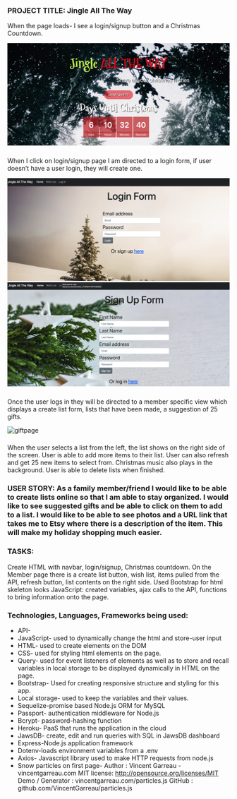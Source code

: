 ### PROJECT TITLE: 	Jingle All The Way



When the page loads- I see a login/signup button and a Christmas Countdown.



![Main Page](./images/mainpage.png)

###

When I click on login/signup page I am directed to a login form, if user doesn’t have a user login, they will create one.

![Overview](./images/login.png)
![Overview](./images/signup.png)

###

Once the user logs in they will be directed to a member specific view which displays a create list form, lists that have been made, a suggestion of 25 gifts.

![giftpage](https://user-images.githubusercontent.com/72281065/102923390-e54a7f00-444c-11eb-997c-e2f918d270b8.PNG)

###

When the user selects a list from the left, the list shows on the right side of the screen. User is able to add more items to their list. User can also refresh and get 25 new items to select from. Christmas music also plays in the background. 
User is able to delete lists when finished. 




### USER STORY: As a family member/friend I would like to be able to create lists online so that I am able to stay organized. I would like to see suggested gifts and be able to click on them to add to a list. I would like to be able to see photos and a URL link that takes me to Etsy where there is a description of the item. This will make my holiday shopping much easier.


### TASKS:
Create HTML with navbar, login/signup, Christmas countdown. On the Member page there is a create list button, wish list, items pulled from the API, refresh button, list contents on the right side. 
Used Bootstrap for html skeleton looks
JavaScript: created variables, ajax calls to the API, functions to bring information onto the page.



### Technologies, Languages, Frameworks being used:

* API-
* JavaScript- used to dynamically change the html and store-user input
* HTML- used to create elements on the DOM
* CSS- used for styling html elements on the page.
* Query- used for event listeners of elements as well as to store and recall variables in local storage to be displayed dynamically in HTML on the page. 
* Bootstrap- Used for creating responsive structure and styling for this app. 
* Local storage- used to keep the variables and their values.
* Sequelize-promise based Node.js ORM for MySQL
* Passport- authentication middleware for Node.js
* Bcrypt- password-hashing function 
* Heroku- PaaS that runs the application in the cloud
* JawsDB- create, edit and run queries with SQL in JawsDB dashboard
* Express-Node.js application framework
* Dotenv-loads environment variables from a .env
* Axios- Javascript library used to make HTTP requests from node.js
* Snow particles on first page- Author : Vincent Garreau  - vincentgarreau.com
MIT license: http://opensource.org/licenses/MIT
Demo / Generator : vincentgarreau.com/particles.js
GitHub : github.com/VincentGarreau/particles.js
